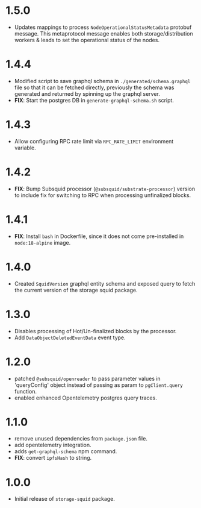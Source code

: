 # 1.5.0

- Updates mappings to process `NodeOperationalStatusMetadata` protobuf message. This metaprotocol message enables both storage/distribution workers & leads to set the operational status of the nodes.


# 1.4.4

- Modified script to save graphql schema in `./generated/schema.graphql` file so that it can be fetched directly, previously the schema was generated and returned by spinning up the graphql server.
- **FIX**: Start the postgres DB in `generate-graphql-schema.sh` script.


# 1.4.3

- Allow configuring RPC rate limit via `RPC_RATE_LIMIT` environment variable.

# 1.4.2

- **FIX**: Bump Subsquid processor (`@subsquid/substrate-processor`) version to include fix for switching to RPC when processing unfinalized blocks.

# 1.4.1

- **FIX**: Install `bash` in Dockerfile, since it does not come pre-installed in `node:18-alpine` image.

# 1.4.0

- Created `SquidVersion` graphql entity schema and exposed query to fetch the current version of the storage squid package.

# 1.3.0

- Disables processing of Hot/Un-finalized blocks by the processor.
- Add `DataObjectDeletedEventData` event type.

# 1.2.0

- patched `@subsquid/openreader` to pass parameter values in 'queryConfig' object instead of passing as param to `pgClient.query` function.
- enabled enhanced Opentelemetry postgres query traces.

# 1.1.0

- remove unused dependencies from `package.json` file.
- add opentelemetry integration.
- adds `get-graphql-schema` npm command.
- **FIX**: convert `ipfsHash` to string.

# 1.0.0

- Initial release of `storage-squid` package.
